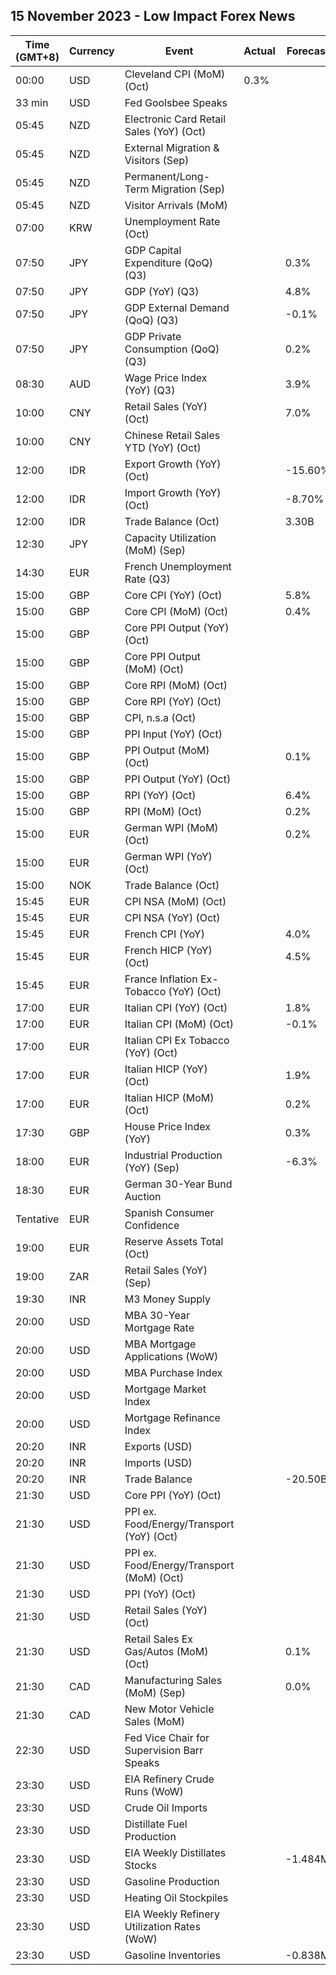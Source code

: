 ## 15 November 2023 - Low Impact Forex News

| Time (GMT+8) | Currency | Event | Actual | Forecast | Previous |
|------|----------|-------|--------|----------|----------|
| 00:00 | USD | Cleveland CPI (MoM) (Oct) | 0.3% |  | 0.5% |
| 33 min | USD | Fed Goolsbee Speaks |  |  |  |
| 05:45 | NZD | Electronic Card Retail Sales (YoY) (Oct) |  |  | 1.6% |
| 05:45 | NZD | External Migration & Visitors (Sep) |  |  | 59.40% |
| 05:45 | NZD | Permanent/Long-Term Migration (Sep) |  |  | 9,980 |
| 05:45 | NZD | Visitor Arrivals (MoM) |  |  | -4.1% |
| 07:00 | KRW | Unemployment Rate (Oct) |  |  | 2.6% |
| 07:50 | JPY | GDP Capital Expenditure (QoQ) (Q3) |  | 0.3% | -1.0% |
| 07:50 | JPY | GDP (YoY) (Q3) |  | 4.8% | 3.5% |
| 07:50 | JPY | GDP External Demand (QoQ) (Q3) |  | -0.1% | 1.8% |
| 07:50 | JPY | GDP Private Consumption (QoQ) (Q3) |  | 0.2% | -0.6% |
| 08:30 | AUD | Wage Price Index (YoY) (Q3) |  | 3.9% | 3.6% |
| 10:00 | CNY | Retail Sales (YoY) (Oct) |  | 7.0% | 5.5% |
| 10:00 | CNY | Chinese Retail Sales YTD (YoY) (Oct) |  |  | 6.81% |
| 12:00 | IDR | Export Growth (YoY) (Oct) |  | -15.60% | -16.17% |
| 12:00 | IDR | Import Growth (YoY) (Oct) |  | -8.70% | -12.45% |
| 12:00 | IDR | Trade Balance (Oct) |  | 3.30B | 3.42B |
| 12:30 | JPY | Capacity Utilization (MoM) (Sep) |  |  | 0.5% |
| 14:30 | EUR | French Unemployment Rate (Q3) |  |  | 7.2% |
| 15:00 | GBP | Core CPI (YoY) (Oct) |  | 5.8% | 6.1% |
| 15:00 | GBP | Core CPI (MoM) (Oct) |  | 0.4% | 0.5% |
| 15:00 | GBP | Core PPI Output (YoY) (Oct) |  |  | 0.7% |
| 15:00 | GBP | Core PPI Output (MoM) (Oct) |  |  | 0.0% |
| 15:00 | GBP | Core RPI (MoM) (Oct) |  |  | 0.4% |
| 15:00 | GBP | Core RPI (YoY) (Oct) |  |  | 7.6% |
| 15:00 | GBP | CPI, n.s.a (Oct) |  |  | 132.00 |
| 15:00 | GBP | PPI Input (YoY) (Oct) |  |  | -2.6% |
| 15:00 | GBP | PPI Output (MoM) (Oct) |  | 0.1% | 0.4% |
| 15:00 | GBP | PPI Output (YoY) (Oct) |  |  | -0.1% |
| 15:00 | GBP | RPI (YoY) (Oct) |  | 6.4% | 8.9% |
| 15:00 | GBP | RPI (MoM) (Oct) |  | 0.2% | 0.5% |
| 15:00 | EUR | German WPI (MoM) (Oct) |  | 0.2% | 0.2% |
| 15:00 | EUR | German WPI (YoY) (Oct) |  |  | -4.1% |
| 15:00 | NOK | Trade Balance (Oct) |  |  | 45.6B |
| 15:45 | EUR | CPI NSA (MoM) (Oct) |  |  | -0.50% |
| 15:45 | EUR | CPI NSA (YoY) (Oct) |  |  | 4.90% |
| 15:45 | EUR | French CPI (YoY) |  | 4.0% | 4.9% |
| 15:45 | EUR | French HICP (YoY) (Oct) |  | 4.5% | 5.7% |
| 15:45 | EUR | France Inflation Ex-Tobacco (YoY) (Oct) |  |  | 4.80% |
| 17:00 | EUR | Italian CPI (YoY) (Oct) |  | 1.8% | 5.3% |
| 17:00 | EUR | Italian CPI (MoM) (Oct) |  | -0.1% | 0.2% |
| 17:00 | EUR | Italian CPI Ex Tobacco (YoY) (Oct) |  |  | 5.1% |
| 17:00 | EUR | Italian HICP (YoY) (Oct) |  | 1.9% | 5.6% |
| 17:00 | EUR | Italian HICP (MoM) (Oct) |  | 0.2% | 1.7% |
| 17:30 | GBP | House Price Index (YoY) |  | 0.3% | 0.2% |
| 18:00 | EUR | Industrial Production (YoY) (Sep) |  | -6.3% | -5.1% |
| 18:30 | EUR | German 30-Year Bund Auction |  |  | 3.040% |
| Tentative | EUR | Spanish Consumer Confidence |  |  | 77.2 |
| 19:00 | EUR | Reserve Assets Total (Oct) |  |  | 1,113.49B |
| 19:00 | ZAR | Retail Sales (YoY) (Sep) |  |  | -0.5% |
| 19:30 | INR | M3 Money Supply |  |  | 10.8% |
| 20:00 | USD | MBA 30-Year Mortgage Rate |  |  | 7.61% |
| 20:00 | USD | MBA Mortgage Applications (WoW) |  |  | 2.5% |
| 20:00 | USD | MBA Purchase Index |  |  | 129.0 |
| 20:00 | USD | Mortgage Market Index |  |  | 165.9 |
| 20:00 | USD | Mortgage Refinance Index |  |  | 347.3 |
| 20:20 | INR | Exports (USD) |  |  | 34.47B |
| 20:20 | INR | Imports (USD) |  |  | 53.84B |
| 20:20 | INR | Trade Balance |  | -20.50B | -19.37B |
| 21:30 | USD | Core PPI (YoY) (Oct) |  |  | 2.7% |
| 21:30 | USD | PPI ex. Food/Energy/Transport (YoY) (Oct) |  |  | 2.8% |
| 21:30 | USD | PPI ex. Food/Energy/Transport (MoM) (Oct) |  |  | 0.2% |
| 21:30 | USD | PPI (YoY) (Oct) |  |  | 2.2% |
| 21:30 | USD | Retail Sales (YoY) (Oct) |  |  | 3.75% |
| 21:30 | USD | Retail Sales Ex Gas/Autos (MoM) (Oct) |  | 0.1% | 0.6% |
| 21:30 | CAD | Manufacturing Sales (MoM) (Sep) |  | 0.0% | 0.7% |
| 21:30 | CAD | New Motor Vehicle Sales (MoM) |  |  | 158.5K |
| 22:30 | USD | Fed Vice Chair for Supervision Barr Speaks |  |  |  |
| 23:30 | USD | EIA Refinery Crude Runs (WoW) |  |  | 0.062M |
| 23:30 | USD | Crude Oil Imports |  |  | 0.348M |
| 23:30 | USD | Distillate Fuel Production |  |  | -0.153M |
| 23:30 | USD | EIA Weekly Distillates Stocks |  | -1.484M | -0.792M |
| 23:30 | USD | Gasoline Production |  |  | -0.330M |
| 23:30 | USD | Heating Oil Stockpiles |  |  | 0.304M |
| 23:30 | USD | EIA Weekly Refinery Utilization Rates (WoW) |  |  | -0.2% |
| 23:30 | USD | Gasoline Inventories |  | -0.838M | 0.065M |

